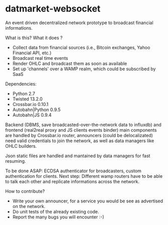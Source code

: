 # datmarket-websocket
An event driven decentralized network prototype to broadcast financial informations.

What is this? What it does ?
- Collect data from financial sources (i.e., Bitcoin exchanges, Yahoo Financial API, etc.)
- Broadcast real time events
- Render OHLC and broadcast them as soon as available
- Set up 'channels' over a WAMP realm, which could be subscribed by SaaS

Dependencies:

- Python 2.7
- Twisted 13.2.0
- Crossbar.io 0.10.1
- Autobahn|Python 0.9.5
- Autobahn|JS 0.9.4

Backend (DBMS, save broadcasted-over-the-network data to influxdb) and frontend (real2real proxy and JS clients events binder) main components are handled by Crossbar.io router, announcers (could be delocalizated) need valid credentials to join the network, as well as data managers like OHLC builders.

Json static files are handled and mantained by data managers for fast resuming.

To be done ASAP: ECDSA authenticator for broadcasters, custom authentication for clients.
Next step: Different wamp routers have to be able to talk each other and replicate informations across the network.

How to contribute? 
- Write your own announcer, for a service you would be see as advertised on the network.
- Do unit tests of the already existing code.
- Report the many bugs you will encounter :-)
